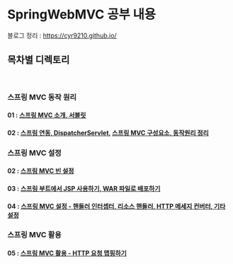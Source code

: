 # SpringWebMVC 공부 내용
블로그 정리 : https://cyr9210.github.io/
   
##  목차별 디렉토리
<br>

### 스프링 MVC 동작 원리
#### 01 : [스프링 MVC 소개, 서블릿](https://cyr9210.github.io/2019/04/23/Spring/springwebmvc01/)

#### 02 : [스프링 연동, DispatcherServlet](https://cyr9210.github.io/2019/04/25/Spring/springwebmvc02/), [스프링 MVC 구성요소, 동작원리 정리](https://cyr9210.github.io/2019/04/30/Spring/springwebmvc03/)

### 스프링 MVC 설정
#### 02 : [스프링 MVC 빈 설정](https://cyr9210.github.io/2019/05/31/Spring/springwebmvc04/)

#### 03 : [스프링 부트에서 JSP 사용하기, WAR 파일로 배포하기](https://cyr9210.github.io/2019/05/31/Spring/springwebmvc05/)

#### 04 : [스프링 MVC 설정 - 핸들러 인터셉터, 리소스 핸들러, HTTP 메세지 컨버터, 기타 설정](https://cyr9210.github.io/2019/06/24/Spring/springwebmvc07/)

### 스프링 MVC 활용
#### 05 : [스프링 MVC 활용 - HTTP 요청 맵핑하기](https://cyr9210.github.io/2019/06/24/Spring/springwebmvc08/)


